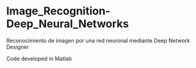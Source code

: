 # Image_Recognition-Deep_Neural_Networks
Reconocimiento de imagen por una red neuronal mediante Deep Network Designer

Code developed in Matlab

